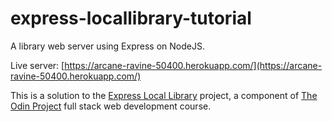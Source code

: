 # express-locallibrary-tutorial

A library web server using Express on NodeJS.

Live server: [https://arcane-ravine-50400.herokuapp.com/](https://arcane-ravine-50400.herokuapp.com/)

This is a solution to the [Express Local Library](https://www.theodinproject.com/courses/nodejs/lessons/express-105-forms-and-deployment) project, a component of [The Odin Project](https://www.theodinproject.com/) full stack web development course.
